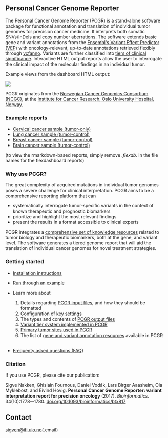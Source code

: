 <br>

## Personal Cancer Genome Reporter

The Personal Cancer Genome Reporter (PCGR) is a stand-alone software package for functional annotation and translation of individual tumor genomes for precision cancer medicine. It interprets both somatic SNVs/InDels and copy number aberrations. The software extends basic gene and variant annotations from the [Ensembl's Variant Effect Predictor (VEP)](http://www.ensembl.org/info/docs/tools/vep/index.html) with oncology-relevant, up-to-date annotations retrieved flexibly through [vcfanno](https://github.com/brentp/vcfanno). Variants are further classified into [tiers of clinical significance](articles/variant_classification.html). Interactive HTML output reports allow the user to interrogate the clinical impact of the molecular findings in an individual tumor.

Example views from the dashboard HTML output:

![](img/pcgr_dashboard_views.png)

PCGR originates from the [Norwegian Cancer Genomics Consortium (NCGC)](http://cancergenomics.no), at the [Institute for Cancer Research, Oslo University Hospital, Norway](http://radium.no).

### Example reports

-   [Cervical cancer sample (tumor-only)](http://insilico.hpc.uio.no/pcgr/example_reports/0.9.2/TCGA-FU-A3HZ-01A_TO.pcgr_acmg.grch37.flexdb.html)
-   [Lung cancer sample (tumor-control)](http://insilico.hpc.uio.no/pcgr/example_reports/0.9.2/TCGA-95-7039-01A.pcgr_acmg.grch37.flexdb.html)
-   [Breast cancer sample (tumor-control)](http://insilico.hpc.uio.no/pcgr/example_reports/0.9.2/TCGA-EW-A1J5-01A.pcgr_acmg.grch37.flexdb.html)
-   [Brain cancer sample (tumor-control)](http://insilico.hpc.uio.no/pcgr/example_reports/0.9.2/TCGA-14-0866-01B.pcgr_acmg.grch37.flexdb.html)

(to view the rmarkdown-based reports, simply remove *.flexdb.* in the file names for the flexdashboard reports)

### Why use PCGR?

The great complexity of acquired mutations in individual tumor genomes poses a severe challenge for clinical interpretation. PCGR aims to be a comprehensive reporting platform that can

-   systematically interrogate tumor-specific variants in the context of known therapeutic and prognostic biomarkers
-   prioritize and highlight the most relevant findings
-   present the results in a format accessible to clinical experts

PCGR integrates a [comprehensive set of knowledge resources](articles/annotation_resources.html) related to tumor biology and therapeutic biomarkers, both at the gene, and variant level. The software generates a tiered genome report that will aid the translation of individual cancer genomes for novel treatment strategies.

### Getting started

-   [Installation instructions](articles/installation.html)

-   [Run through an example](articles/running.html#example-run)

-   Learn more about
    1)  Details regarding [PCGR input files](articles/input.html), and how they should be formatted
    2)  Configuration of [key settings](articles/running.html#key-settings)
    3)  The types and contents of [PCGR output files](articles/output.html)
    4)  [Variant tier system implemented in PCGR](articles/variant_classification.html)
    5)  [Primary tumor sites used in PCGR](articles/primary_tumor_sites.html)
    6)  The list of [gene and variant annotation resources](articles/virtual_panels.html) available in PCGR  
    <br>
-   [Frequenty asked questions (FAQ)](articles/faq.html)

### Citation

If you use PCGR, please cite our publication:

Sigve Nakken, Ghislain Fournous, Daniel Vodák, Lars Birger Aaasheim, Ola Myklebost, and Eivind Hovig. **Personal Cancer Genome Reporter: variant interpretation report for precision oncology** (2017). *Bioinformatics*. 34(10):1778--1780. [doi.org/10.1093/bioinformatics/btx817](https://doi.org/10.1093/bioinformatics/btx817)

## Contact

[sigven\@ifi.uio.no](mailto:sigven@ifi.uio.no){.email}

